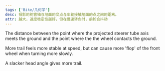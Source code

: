 ```yaml
---
tags: ['Bike/几何学']
desc: 投影的舵管轴与地面的交点与车轮接触地面的点之间的距离。
attr: 越大，速度稳定性越好，但在慢速转向时，前轮会抖动
---
```


The distance between the point where the projected steerer tube axis meets the ground and the point where the the wheel contacts the ground.

More trail feels more stable at speed, but can cause more 'flop' of the front wheel when turning more slowly.

A slacker head angle gives more trail.